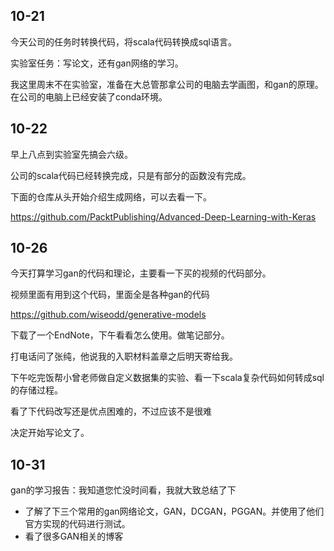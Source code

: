 ## 10-21

今天公司的任务时转换代码，将scala代码转换成sql语言。

实验室任务：写论文，还有gan网络的学习。

我这里周末不在实验室，准备在大总管那拿公司的电脑去学画图，和gan的原理。在公司的电脑上已经安装了conda环境。

## 10-22

早上八点到实验室先搞会六级。

公司的scala代码已经转换完成，只是有部分的函数没有完成。

下面的仓库从头开始介绍生成网络，可以去看一下。

https://github.com/PacktPublishing/Advanced-Deep-Learning-with-Keras

## 10-26

今天打算学习gan的代码和理论，主要看一下买的视频的代码部分。

视频里面有用到这个代码，里面全是各种gan的代码

https://github.com/wiseodd/generative-models

下载了一个EndNote，下午看看怎么使用。做笔记部分。

打电话问了张纯，他说我的入职材料盖章之后明天寄给我。

下午吃完饭帮小曾老师做自定义数据集的实验、看一下scala复杂代码如何转成sql的存储过程。

看了下代码改写还是优点困难的，不过应该不是很难

决定开始写论文了。

## 10-31

gan的学习报告：我知道您忙没时间看，我就大致总结了下

- 了解了下三个常用的gan网络论文，GAN，DCGAN，PGGAN。并使用了他们官方实现的代码进行测试。
- 看了很多GAN相关的博客

